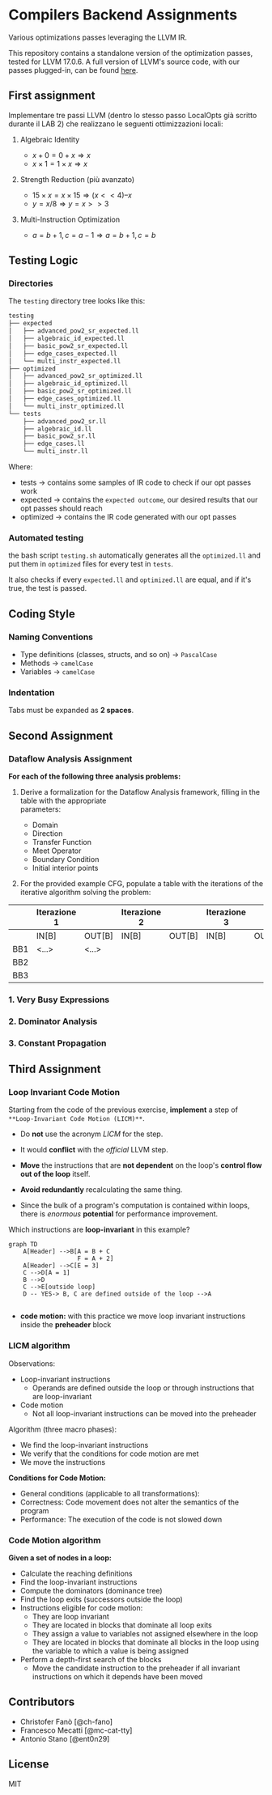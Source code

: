 # Compilers Backend Assignments

Various optimizations passes leveraging the LLVM IR.

This repository contains a standalone version of the optimization passes, tested for LLVM 17.0.6. A full version of LLVM's source code, with our passes plugged-in, can be found [here](https://github.com/mc-cat-tty/llvm-17.0.6-compilers).

## First assignment

Implementare tre passi LLVM (dentro lo stesso passo LocalOpts già scritto durante il LAB 2) che realizzano le seguenti ottimizzazioni locali:
 
 1. Algebraic Identity
    - $x + 0 = 0 + x \Rightarrow x$
    - $x \times 1 = 1 \times x \Rightarrow x$

 2. Strength Reduction (più avanzato)
    - $15 \times x = x \times 15 \Rightarrow (x << 4) – x$
    - $y = x / 8 ⇒ y = x >> 3$

 3. Multi-Instruction Optimization	
    - $a = b + 1, c = a − 1 ⇒ a = b + 1, c = b$

## Testing Logic

### Directories
The `testing` directory tree looks like this:

```bash
testing
├── expected
│   ├── advanced_pow2_sr_expected.ll
│   ├── algebraic_id_expected.ll
│   ├── basic_pow2_sr_expected.ll
│   ├── edge_cases_expected.ll
│   └── multi_instr_expected.ll
├── optimized
│   ├── advanced_pow2_sr_optimized.ll
│   ├── algebraic_id_optimized.ll
│   ├── basic_pow2_sr_optimized.ll
│   ├── edge_cases_optimized.ll
│   └── multi_instr_optimized.ll
└── tests
    ├── advanced_pow2_sr.ll
    ├── algebraic_id.ll
    ├── basic_pow2_sr.ll
    ├── edge_cases.ll
    └── multi_instr.ll
```

Where:
- tests -> contains some samples of IR code to check if our opt passes work
- expected -> contains the `expected outcome`, our desired results that our opt passes should reach
- optimized -> contains the IR code generated with our opt passes
  
### Automated testing
the bash script `testing.sh` automatically generates all the `optimized.ll` and put them in `optimized` files for every test in `tests`.

It also checks if every `expected.ll` and `optimized.ll` are equal, and if it's true, the test is passed.

## Coding Style
### Naming Conventions
 - Type definitions (classes, structs, and so on) -> `PascalCase`
 - Methods -> `camelCase`
 - Variables -> `camelCase`

### Indentation
Tabs must be expanded as **2 spaces**.

## Second Assignment
### Dataflow Analysis Assignment

**For each of the following three analysis problems:**

1. Derive a formalization for the Dataflow Analysis framework, filling in the table with the appropriate  
   parameters:
   - Domain
   - Direction
   - Transfer Function
   - Meet Operator
   - Boundary Condition
   - Initial interior points
     
2. For the provided example CFG, populate a table with the iterations of the iterative algorithm solving the problem:
   
|      | Iterazione 1 |          | Iterazione 2 |          | Iterazione 3 |          |
|------|--------------|----------|--------------|----------|--------------|----------|
|      | IN[B]        | OUT[B]   | IN[B]        | OUT[B]   | IN[B]        | OUT[B]   |
| BB1  | <...>        | <...>    |              |          |              |          |
| BB2  |              |          |              |          |              |          |
| BB3  |              |          |              |          |              |          |

### 1. Very Busy Expressions

### 2. Dominator Analysis

### 3. Constant Propagation

## Third Assignment
### Loop Invariant Code Motion

Starting from the code of the previous exercise, **implement** a step of `**Loop-Invariant Code Motion (LICM)**`.
- Do **not** use the acronym _LICM_ for the step.
- It would **conflict** with the _official_ LLVM step.

- **Move** the instructions that are **not dependent** on the loop's **control flow out of the loop** itself.
- **Avoid redundantly** recalculating the same thing.
- Since the bulk of a program's computation is contained within loops, there is _enormous_ **potential** for performance improvement.

Which instructions are **loop-invariant** in this example?

```mermaid
graph TD
    A[Header] -->B[A = B + C
                   F = A + 2]
    A[Header] -->C[E = 3]
    C -->D[A = 1]
    B -->D
    C -->E[outside loop]
    D -- YES-> B, C are defined outside of the loop -->A
   
```
- **code motion:** with this practice we move loop invariant instructions inside the **preheader** block

### LICM algorithm

Observations:
 - Loop-invariant instructions
    -  Operands are defined outside the loop or through instructions that are loop-invariant
 - Code motion
    - Not all loop-invariant instructions can be moved into the preheader
   
Algorithm (three macro phases):
 - We find the loop-invariant instructions
 - We verify that the conditions for code motion are met
 - We move the instructions

**Conditions for Code Motion:**
- General conditions (applicable to all transformations):
- Correctness: Code movement does not alter the semantics of the program
- Performance: The execution of the code is not slowed down

### Code Motion algorithm

**Given a set of nodes in a loop:**
- Calculate the reaching definitions
- Find the loop-invariant instructions
- Compute the dominators (dominance tree)
- Find the loop exits (successors outside the loop)
- Instructions eligible for code motion:
   - They are loop invariant
   - They are located in blocks that dominate all loop exits
   - They assign a value to variables not assigned elsewhere in the loop
   - They are located in blocks that dominate all blocks in the loop using the variable to which a value is being assigned
- Perform a depth-first search of the blocks
   - Move the candidate instruction to the preheader if all invariant instructions on which it depends have been moved






## Contributors
 - Christofer Fanò [@ch-fano]
 - Francesco Mecatti [@mc-cat-tty]
 - Antonio Stano [@ent0n29]

## License
MIT
